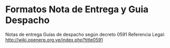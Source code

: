 Formatos Nota de Entrega y Guia Despacho
========================================

Notas de entrega
Guías de despacho según decreto
0591
Referencia Legal:
http://wiki.openerp.org.ve/index.php?title0591